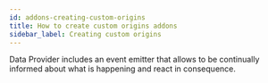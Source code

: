 ```yaml
---
id: addons-creating-custom-origins
title: How to create custom origins addons
sidebar_label: Creating custom origins
---
```


Data Provider includes an event emitter that allows to be continually informed about what is happening and react in consequence.
